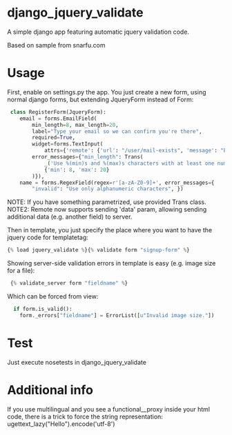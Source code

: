 django_jquery_validate
======================

A simple django app featuring automatic jquery validation code.

Based on sample from snarfu.com

Usage
=====
First, enable on settings.py the app.
You just create a new form, using normal django forms, but extending JqueryForm instead of Form:
```python
 class RegisterForm(JqueryForm):
    email = forms.EmailField(
        min_length=8, max_length=20,
        label="Type your email so we can confirm you're there",
        required=True,
        widget=forms.TextInput(
            attrs={'remote': {'url': "/user/mail-exists", 'message': "Email already taken"}}),
        error_messages={"min_length": Trans(
            _('Use %(min)s and %(max)s characters with at least one number'),
            {'min': 8, 'max': 20}
        )}),
    name = forms.RegexField(regex=r'[a-zA-Z0-9]+', error_messages={
        "invalid": "Use only alphanumeric characters", })
```
NOTE: If you have something parametrized, use provided Trans class.
NOTE2: Remote now supports sending 'data' param, allowing sending additional data (e.g. another field) to server.

Then in template, you just specify the place where you want to have the jquery code for templatetag:
```python
{% load jquery_validate %}{% validate form "signup-form" %}
```

Showing server-side validation errors in template is easy (e.g. image size for a file):
```python 
 {% validate_server form "fieldname" %}
```
Which can be forced from view:
```python 
  if form.is_valid():
    form._errors["fieldname"] = ErrorList([u"Invalid image size."])
```

Test
=====
Just execute nosetests in django_jquery_validate

Additional info
===============
If you use multilingual and you see a functional__proxy inside your html code, there is a trick to force the string representation:
ugettext_lazy("Hello").encode('utf-8')
